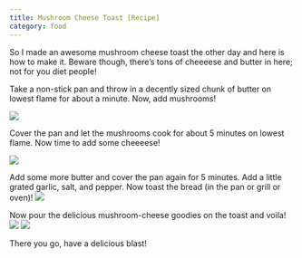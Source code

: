 ```yaml
---
title: Mushroom Cheese Toast [Recipe]
category: food
---
```


So I made an awesome mushroom cheese toast the other day and here is how to make it. Beware though, there’s tons of cheeeese and butter in here; not for you diet people!

Take a non-stick pan and throw in a decently sized chunk of butter on lowest flame for about a minute. Now, add mushrooms!

![](/assets/images/mushroom-cheese/1.JPG)

Cover the pan and let the mushrooms cook for about 5 minutes on lowest flame. Now time to add some cheeeese!

<!--more-->
![](/assets/images/mushroom-cheese/2.JPG)

Add some more butter and cover the pan again for 5 minutes. Add a little grated garlic, salt, and pepper. Now toast the bread (in the pan or grill or oven)!
![](/assets/images/mushroom-cheese/3.JPG)

Now pour the delicious mushroom-cheese goodies on the toast and voila!
![](/assets/images/mushroom-cheese/4.JPG)
![](/assets/images/mushroom-cheese/5.JPG)

There you go, have a delicious blast!
